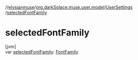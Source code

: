 //[elysianmuse](../../../index.md)/[org.darkSolace.muse.user.model](../index.md)/[UserSettings](index.md)
/[selectedFontFamily](selected-font-family.md)

# selectedFontFamily

[jvm]\
var [selectedFontFamily](selected-font-family.md): [FontFamily](../../org.darkSolace.muse.layout.model/-font-family/index.md)
